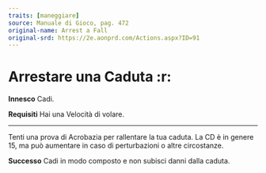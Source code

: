 ```yaml
---
traits: [maneggiare]
source: Manuale di Gioco, pag. 472
original-name: Arrest a Fall
original-srd: https://2e.aonprd.com/Actions.aspx?ID=91
---
```


# Arrestare una Caduta :r:

**Innesco** Cadi.

**Requisiti** Hai una Velocità di volare.

---

Tenti una prova di Acrobazia per rallentare la tua caduta. La CD è in genere 15,
ma può aumentare in caso di perturbazioni o altre circostanze.

**Successo** Cadi in modo composto e non subisci danni dalla caduta.
